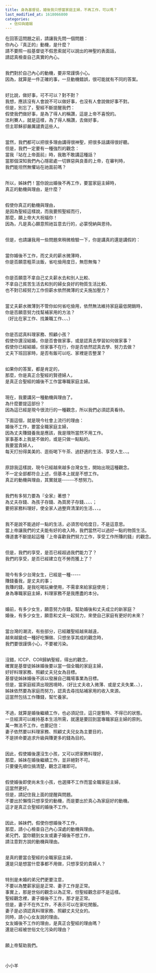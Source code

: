 ```yaml
---
title: 身為基督徒，婚後我只想當家庭主婦，不再工作，可以嗎？
last_modified_at: 1618066800
categories:
  - 信仰與婚姻
---
```


<p>在回答這問題之前，請讓我先問一個問題：<br>
你內心『真正的』動機，是什麼？<br>
請不要照一般基督徒不假思索就可以說出的神聖的表面話，<br>
請認真檢查自己真實的內心。</p>

<p><br>
我們對於自己內心的動機，要非常謹慎小心。<br>
因為，就算是一件正確的事，一旦動機錯誤，很可能就有不同的答案。</p>

<p><br>
好比說，做好事，可不可以？對不對？<br>
我想，應該沒有人會說不可以做好事，也沒有人會說做好事不對。<br>
但是，別忘了，聖經不斷提醒我們：<br>
假使我們做好事，是為了得人的稱讚，這是上帝不喜悅的。<br>
法利賽人，就是這樣，為了得人稱讚，去做好事，<br>
但主耶穌卻嚴厲譴責這些人。</p>

<p><br>
當然，我們都可以把很多理由講得很神聖，把很多話講得很好聽。<br>
但是，我們一定要有一種強烈的觀念：<br>
當我『站在上帝面前』時，我敢不敢講這種話？<br>
當那個深知我們內心隱密處一切罪惡與良善的上帝，在審判時，<br>
我們能坦然無懼站在祂面前嗎？</p>

<p><br>
所以，姊妹們！當你說出婚後不再工作，要當家庭主婦時，<br>
真正的動機與理由，是什麼？</p>

<p><br>
假使你真正的動機與理由，<br>
是因為聖經這樣說，而我要照聖經而行，<br>
那麼，願上帝大大祝福你！<br>
因為，凡是真心願意照祂旨意去行的，必蒙悅納與恩待。</p>

<p><br>
但是，也請讓我用一些問題來稍微檢驗一下，你是講真的還是講假的：</p>

<p><br>
當你婚後不工作，而丈夫的薪水微薄時，<br>
你是否願意粗茶淡飯，省吃儉用度日，無怨無悔？</p>

<p><br>
你是否願意不拿自己丈夫薪水去和別人比較、<br>
不拿自己貧苦生活去和別的婦女良好的物質生活比較、<br>
也不對已經努力工作但薪水依然微薄的丈夫施加壓力？</p>

<p><br>
當丈夫薪水微薄到不管你如何省吃儉用，依然無法維持家庭最低開銷時，<br>
你是否願意努力找幫補家用的方法？<br>
（好比在家工作、找兼職工作、、、）</p>

<p><br>
你是否認真料理家務、照顧小孩？<br>
假使你還沒結婚，你是否會做家事，或是認真去學習如何做家事？<br>
假使你已經結婚，但家事不在行，你是否依然認真去學、努力去做？<br>
丈夫下班回家時，是否有飯可以吃、家裡是否整潔？</p>

<p><br>
如果你的答案，都是肯定的，<br>
那麼，你是真正合聖經的賢德婦人，<br>
是真正合聖經的婚後不工作當專職家庭主婦。</p>

<p><br>
現在，我要講另一種動機與理由了。<br>
為什麼要提這部份？<br>
因為這已經是現今很流行的一種觀念，所以我們必須認真看待。</p>

<p>下面這個，就是現今社會上流行的理由：<br>
婚後不工作，要當全職家庭主婦，<br>
因為丈夫賺錢養我是應該，我是理所當然不用工作。<br>
家事基本上我是不做的，或是只做一點點的。<br>
我要當貴婦人，<br>
每天打扮得美美的、逛街喝下午茶、過舒適的生活、享受人生、、。</p>

<p><br>
原諒我這樣說，現今已經越來越多台灣女生，開始出現這種觀念。<br>
不一定全部都符合上述，但基本上就是不想工作。<br>
真正的動機與理由，其實就是------不想努力。</p>

<p><br>
我們有多努力要為『全家』著想？<br>
為丈夫存錢、為孩子存錢、為買房子存錢、、、、；<br>
要把家務料理好，使全家人過整齊清潔的生活、、、。</p>

<p><br>
我不是說不能過好一點的生活，必須苦哈哈度日，不是這意思。<br>
當上帝讓我們的丈夫能有好的收入時，我們當然可以過好一點的物質生活。<br>
傳道書不斷提起這種『上帝喜歡我們努力工作，享受工作所賺的錢』的觀念。</p>

<p><br>
但是，我們的享受，是否已經超過我們能力了？<br>
我們的享受，是否已經建立在不勞而獲上了？</p>

<p><br>
現今有多少台灣女生，已經是一種-----<br>
賺錢養我，是丈夫的事；<br>
我賺的錢，是我吃喝玩樂使用，不需拿來給家庭使用；<br>
身為專職家庭主婦，料理家務不是我應盡的本分。</p>

<p><br>
婚前，有多少女生，願意努力存錢，幫助婚後和丈夫成立的新家庭？<br>
婚後，有多少女生，願意和丈夫一起努力，來使自己家庭有更好的未來？</p>

<p><br>
當台灣的潮流，有些部分，已經離聖經越來越遠，<br>
越來越變成一種好吃懶做、只想坐享其成的觀念時，<br>
我們要很謹慎小心，不要被污染。</p>

<p><br>
沒錯，ICCP、COR歸納聖經，得出的觀念，<br>
確實是基督徒姊妹婚後要以當一個全職的家庭主婦，<br>
好好料理家務、照顧丈夫兒女為目標。<br>
基督徒姊妹婚後不該以發展自己職場事業為目標。<br>
但是，當家庭經濟出現困境時，（好比丈夫收入微薄、或是丈夫失業、、），<br>
姊妹依然要為家庭而努力，認真去尋找貼補家用的收入來源。<br>
這當然包括工作賺錢，幫忙養家。</p>

<p><br>
不過，就算是婚後繼續工作，也必須記住，這只是暫時、不得已的狀態。<br>
一旦經濟可以維持基本生活所需，就還是要回到當專職家庭主婦的原則。<br>
萬一無法不工作，也要記住：<br>
妻子依然要以料理家務、照顧丈夫兒女為主要目的，<br>
不是拼命要追求升級與賺更多的錢為目的。</p>

<p><br>
因此，假使婚後還沒生小孩，又可以把家務料理好，<br>
那麼，姊妹在婚後繼續工作，並非絕對不可。<br>
只要優先順位搞清楚，觀念正確即可。</p>

<p><br>
假使婚後即使尚未生小孩，也選擇不工作而當全職家庭主婦，<br>
這當然更好。<br>
但是，請記住我上面的提醒與問題。<br>
不要出於懶惰只想享受的動機，而是要出於真心為家庭好的動機。<br>
這才是真正合聖經的婚後不工作。</p>

<p><br>
因此，姊妹們，假使你想婚後不工作，<br>
那麼，請小心檢查自己內心深處的動機與理由。<br>
弟兄們，當你聽到女友或妻子婚後不想工作，<br>
請注意對方說的動機與理由。</p>

<p><br>
是真的要當合聖經的全職家庭主婦，<br>
還是只是想當什麼事都不用做，只想享受的貴婦人？</p>

<p><br>
特別是未婚的弟兄們更要注意，<br>
不要以為雙薪家庭是正常、妻子工作是正常。<br>
事實上，那是世俗的觀念以為正常，但聖經觀念卻不是這樣。<br>
聖經觀念裡，妻子婚後不工作，那才是正常。<br>
但是，妻子不在外工作，不表示可以在家吃閒飯。<br>
妻子是必須認真料理家務、照顧丈夫兒女的。<br>
同時，請小心女友說的理由。<br>
女友婚後不工作的理由，是真正合聖經的理由嗎？<br>
還是已經被世俗文化污染的理由？</p>

<p><br>
願上帝幫助我們。</p>

<p>&nbsp;</p>

<p>小小羊</p>

